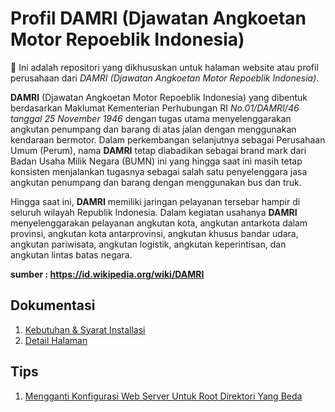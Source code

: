 # Profil DAMRI (Djawatan Angkoetan Motor Repoeblik Indonesia)

:bullettrain_front: Ini adalah repositori yang dikhususkan untuk halaman website atau profil perusahaan dari *DAMRI (Djawatan Angkoetan Motor Repoeblik Indonesia)*.  

**DAMRI** (Djawatan Angkoetan Motor Repoeblik Indonesia) yang dibentuk berdasarkan Maklumat Kementerian Perhubungan RI *No.01/DAMRI/46 tanggal 25 November 1946* dengan tugas utama menyelenggarakan angkutan penumpang dan barang di atas jalan dengan menggunakan kendaraan bermotor. Dalam perkembangan selanjutnya sebagai Perusahaan Umum (Perum), nama **DAMRI** tetap diabadikan sebagai brand mark dari Badan Usaha Milik Negara (BUMN) ini yang hingga saat ini masih tetap konsisten menjalankan tugasnya sebagai salah satu penyelenggara jasa angkutan penumpang dan barang dengan menggunakan bus dan truk.

Hingga saat ini, **DAMRI** memiliki jaringan pelayanan tersebar hampir di seluruh wilayah Republik Indonesia. Dalam kegiatan usahanya **DAMRI** menyelenggarakan pelayanan angkutan kota, angkutan antarkota dalam provinsi, angkutan kota antarprovinsi, angkutan khusus bandar udara, angkutan pariwisata, angkutan logistik, angkutan keperintisan, dan angkutan lintas batas negara.

**sumber : https://id.wikipedia.org/wiki/DAMRI**

## Dokumentasi  
1. [Kebutuhan & Syarat Installasi](./docs/kebutuhan-installasi.md)
2. [Detail Halaman](./docs/detail-halaman.md)

## Tips 
1. [Mengganti Konfigurasi Web Server Untuk Root Direktori Yang Beda](./docs/tips-konfigurasi-root-direktori.md)